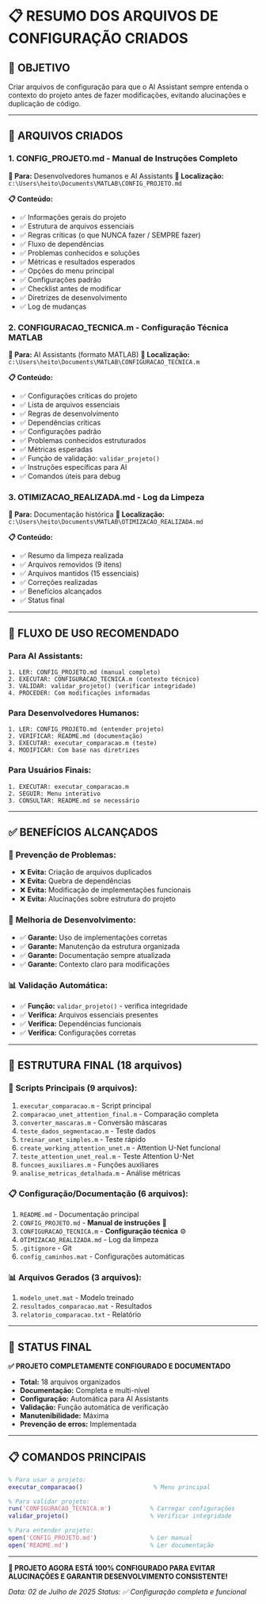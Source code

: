 # 📋 RESUMO DOS ARQUIVOS DE CONFIGURAÇÃO CRIADOS

## 🎯 **OBJETIVO**
Criar arquivos de configuração para que o AI Assistant sempre entenda o contexto do projeto antes de fazer modificações, evitando alucinações e duplicação de código.

---

## 📁 **ARQUIVOS CRIADOS**

### 1. **CONFIG_PROJETO.md** - Manual de Instruções Completo
**🎯 Para:** Desenvolvedores humanos e AI Assistants
**📍 Localização:** `c:\Users\heito\Documents\MATLAB\CONFIG_PROJETO.md`

**📋 Conteúdo:**
- ✅ Informações gerais do projeto
- ✅ Estrutura de arquivos essenciais
- ✅ Regras críticas (o que NUNCA fazer / SEMPRE fazer)
- ✅ Fluxo de dependências
- ✅ Problemas conhecidos e soluções
- ✅ Métricas e resultados esperados
- ✅ Opções do menu principal
- ✅ Configurações padrão
- ✅ Checklist antes de modificar
- ✅ Diretrizes de desenvolvimento
- ✅ Log de mudanças

### 2. **CONFIGURACAO_TECNICA.m** - Configuração Técnica MATLAB
**🎯 Para:** AI Assistants (formato MATLAB)
**📍 Localização:** `c:\Users\heito\Documents\MATLAB\CONFIGURACAO_TECNICA.m`

**📋 Conteúdo:**
- ✅ Configurações críticas do projeto
- ✅ Lista de arquivos essenciais
- ✅ Regras de desenvolvimento
- ✅ Dependências críticas
- ✅ Configurações padrão
- ✅ Problemas conhecidos estruturados
- ✅ Métricas esperadas
- ✅ Função de validação: `validar_projeto()`
- ✅ Instruções específicas para AI
- ✅ Comandos úteis para debug

### 3. **OTIMIZACAO_REALIZADA.md** - Log da Limpeza
**🎯 Para:** Documentação histórica
**📍 Localização:** `c:\Users\heito\Documents\MATLAB\OTIMIZACAO_REALIZADA.md`

**📋 Conteúdo:**
- ✅ Resumo da limpeza realizada
- ✅ Arquivos removidos (9 itens)
- ✅ Arquivos mantidos (15 essenciais)
- ✅ Correções realizadas
- ✅ Benefícios alcançados
- ✅ Status final

---

## 🔄 **FLUXO DE USO RECOMENDADO**

### **Para AI Assistants:**
```
1. LER: CONFIG_PROJETO.md (manual completo)
2. EXECUTAR: CONFIGURACAO_TECNICA.m (contexto técnico)
3. VALIDAR: validar_projeto() (verificar integridade)
4. PROCEDER: Com modificações informadas
```

### **Para Desenvolvedores Humanos:**
```
1. LER: CONFIG_PROJETO.md (entender projeto)
2. VERIFICAR: README.md (documentação)
3. EXECUTAR: executar_comparacao.m (teste)
4. MODIFICAR: Com base nas diretrizes
```

### **Para Usuários Finais:**
```
1. EXECUTAR: executar_comparacao.m
2. SEGUIR: Menu interativo
3. CONSULTAR: README.md se necessário
```

---

## ✅ **BENEFÍCIOS ALCANÇADOS**

### 🎯 **Prevenção de Problemas:**
- ❌ **Evita:** Criação de arquivos duplicados
- ❌ **Evita:** Quebra de dependências
- ❌ **Evita:** Modificação de implementações funcionais
- ❌ **Evita:** Alucinações sobre estrutura do projeto

### 🚀 **Melhoria de Desenvolvimento:**
- ✅ **Garante:** Uso de implementações corretas
- ✅ **Garante:** Manutenção da estrutura organizada
- ✅ **Garante:** Documentação sempre atualizada
- ✅ **Garante:** Contexto claro para modificações

### 📊 **Validação Automática:**
- ✅ **Função:** `validar_projeto()` - verifica integridade
- ✅ **Verifica:** Arquivos essenciais presentes
- ✅ **Verifica:** Dependências funcionais
- ✅ **Verifica:** Configurações corretas

---

## 🎉 **ESTRUTURA FINAL (18 arquivos)**

### 📜 **Scripts Principais (9 arquivos):**
1. `executar_comparacao.m` - Script principal
2. `comparacao_unet_attention_final.m` - Comparação completa
3. `converter_mascaras.m` - Conversão máscaras
4. `teste_dados_segmentacao.m` - Teste dados
5. `treinar_unet_simples.m` - Teste rápido
6. `create_working_attention_unet.m` - Attention U-Net funcional
7. `teste_attention_unet_real.m` - Teste Attention U-Net
8. `funcoes_auxiliares.m` - Funções auxiliares
9. `analise_metricas_detalhada.m` - Análise métricas

### 📋 **Configuração/Documentação (6 arquivos):**
1. `README.md` - Documentação principal
2. `CONFIG_PROJETO.md` - **Manual de instruções** 🔧
3. `CONFIGURACAO_TECNICA.m` - **Configuração técnica** ⚙️
4. `OTIMIZACAO_REALIZADA.md` - Log da limpeza
5. `.gitignore` - Git
6. `config_caminhos.mat` - Configurações automáticas

### 📊 **Arquivos Gerados (3 arquivos):**
1. `modelo_unet.mat` - Modelo treinado
2. `resultados_comparacao.mat` - Resultados
3. `relatorio_comparacao.txt` - Relatório

---

## 🚀 **STATUS FINAL**

**✅ PROJETO COMPLETAMENTE CONFIGURADO E DOCUMENTADO**

- **Total:** 18 arquivos organizados
- **Documentação:** Completa e multi-nível
- **Configuração:** Automática para AI Assistants
- **Validação:** Função automática de verificação
- **Manutenibilidade:** Máxima
- **Prevenção de erros:** Implementada

---

## 📋 **COMANDOS PRINCIPAIS**

```matlab
% Para usar o projeto:
executar_comparacao()                    % Menu principal

% Para validar projeto:
run('CONFIGURACAO_TECNICA.m')           % Carregar configurações
validar_projeto()                       % Verificar integridade

% Para entender projeto:
open('CONFIG_PROJETO.md')               % Ler manual
open('README.md')                       % Ler documentação
```

---

**🎊 PROJETO AGORA ESTÁ 100% CONFIGURADO PARA EVITAR ALUCINAÇÕES E GARANTIR DESENVOLVIMENTO CONSISTENTE!**

*Data: 02 de Julho de 2025*
*Status: ✅ Configuração completa e funcional*
